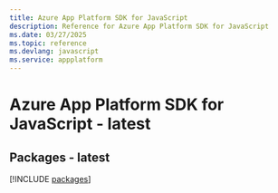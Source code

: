 ```yaml
---
title: Azure App Platform SDK for JavaScript
description: Reference for Azure App Platform SDK for JavaScript
ms.date: 03/27/2025
ms.topic: reference
ms.devlang: javascript
ms.service: appplatform
---
```

# Azure App Platform SDK for JavaScript - latest
## Packages - latest
[!INCLUDE [packages](app-platform-index.md)]
